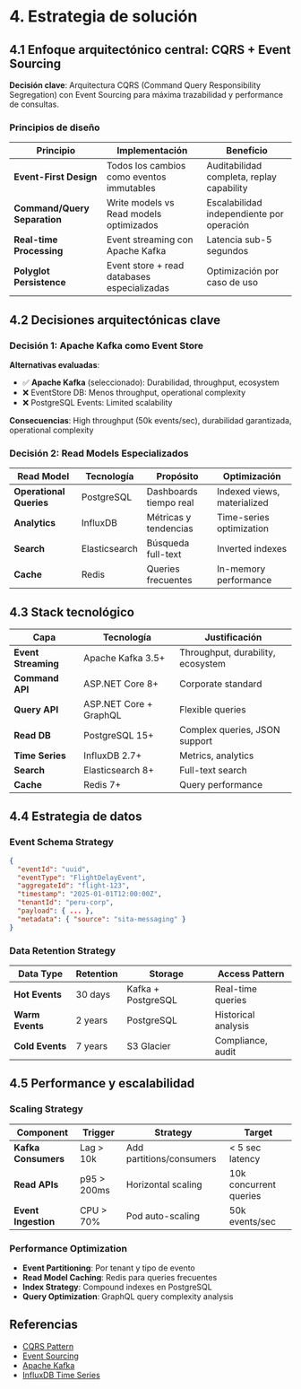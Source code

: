 # 4. Estrategia de solución

## 4.1 Enfoque arquitectónico central: CQRS + Event Sourcing

**Decisión clave**: Arquitectura CQRS (Command Query Responsibility Segregation) con Event Sourcing para máxima trazabilidad y performance de consultas.

### Principios de diseño

| Principio | Implementación | Beneficio |
|-----------|----------------|-----------|
| **Event-First Design** | Todos los cambios como eventos immutables | Auditabilidad completa, replay capability |
| **Command/Query Separation** | Write models vs Read models optimizados | Escalabilidad independiente por operación |
| **Real-time Processing** | Event streaming con Apache Kafka | Latencia sub-5 segundos |
| **Polyglot Persistence** | Event store + read databases especializadas | Optimización por caso de uso |

## 4.2 Decisiones arquitectónicas clave

### Decisión 1: Apache Kafka como Event Store

**Alternativas evaluadas**:

- ✅ **Apache Kafka** (seleccionado): Durabilidad, throughput, ecosystem
- ❌ EventStore DB: Menos throughput, operational complexity
- ❌ PostgreSQL Events: Limited scalability

**Consecuencias**: High throughput (50k events/sec), durabilidad garantizada, operational complexity

### Decisión 2: Read Models Especializados

| Read Model | Tecnología | Propósito | Optimización |
|------------|------------|-----------|--------------|
| **Operational Queries** | PostgreSQL | Dashboards tiempo real | Indexed views, materialized |
| **Analytics** | InfluxDB | Métricas y tendencias | Time-series optimization |
| **Search** | Elasticsearch | Búsqueda full-text | Inverted indexes |
| **Cache** | Redis | Queries frecuentes | In-memory performance |

## 4.3 Stack tecnológico

| Capa | Tecnología | Justificación |
|------|------------|---------------|
| **Event Streaming** | Apache Kafka 3.5+ | Throughput, durability, ecosystem |
| **Command API** | ASP.NET Core 8+ | Corporate standard |
| **Query API** | ASP.NET Core + GraphQL | Flexible queries |
| **Read DB** | PostgreSQL 15+ | Complex queries, JSON support |
| **Time Series** | InfluxDB 2.7+ | Metrics, analytics |
| **Search** | Elasticsearch 8+ | Full-text search |
| **Cache** | Redis 7+ | Query performance |

## 4.4 Estrategia de datos

### Event Schema Strategy

```json
{
  "eventId": "uuid",
  "eventType": "FlightDelayEvent",
  "aggregateId": "flight-123",
  "timestamp": "2025-01-01T12:00:00Z",
  "tenantId": "peru-corp",
  "payload": { ... },
  "metadata": { "source": "sita-messaging" }
}
```

### Data Retention Strategy

| Data Type | Retention | Storage | Access Pattern |
|-----------|-----------|---------|----------------|
| **Hot Events** | 30 days | Kafka + PostgreSQL | Real-time queries |
| **Warm Events** | 2 years | PostgreSQL | Historical analysis |
| **Cold Events** | 7 years | S3 Glacier | Compliance, audit |

## 4.5 Performance y escalabilidad

### Scaling Strategy

| Component | Trigger | Strategy | Target |
|-----------|---------|----------|--------|
| **Kafka Consumers** | Lag > 10k | Add partitions/consumers | < 5 sec latency |
| **Read APIs** | p95 > 200ms | Horizontal scaling | 10k concurrent queries |
| **Event Ingestion** | CPU > 70% | Pod auto-scaling | 50k events/sec |

### Performance Optimization

- **Event Partitioning**: Por tenant y tipo de evento
- **Read Model Caching**: Redis para queries frecuentes
- **Index Strategy**: Compound indexes en PostgreSQL
- **Query Optimization**: GraphQL query complexity analysis

## Referencias

- [CQRS Pattern](https://docs.microsoft.com/en-us/azure/architecture/patterns/cqrs)
- [Event Sourcing](https://docs.microsoft.com/en-us/azure/architecture/patterns/event-sourcing)
- [Apache Kafka](https://kafka.apache.org/documentation/)
- [InfluxDB Time Series](https://docs.influxdata.com/)
